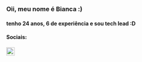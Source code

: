 ### Oii, meu nome é Bianca :)

#### tenho 24 anos, 6 de experiência e sou tech lead :D

#### Sociais:

[<img align="left" alt="LinkedIn" width="22px" src="https://cdn.jsdelivr.net/npm/simple-icons@v3/icons/linkedin.svg" />][linkedin]

<br>
<br>

[linkedin]: https://www.linkedin.com/in/bmCavalcanti/
